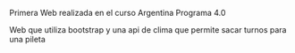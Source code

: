 Primera Web realizada en el curso Argentina Programa 4.0

Web que utiliza bootstrap y una api de clima que permite sacar turnos para una pileta
